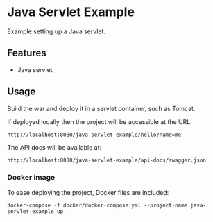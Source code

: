 # Java Servlet Example

Example setting up a Java servlet.

## Features

- Java servlet

## Usage

Build the war and deploy it in a servlet container, such as Tomcat.

If deployed locally then the project will be accessible at the URL:

```
http://localhost:8080/java-servlet-example/hello?name=me
```

The API docs will be available at:

```
http://localhost:8080/java-servlet-example/api-docs/swagger.json
```

### Docker image

To ease deploying the project, Docker files are included:

```
docker-compose -f docker/docker-compose.yml --project-name java-servlet-example up
```
